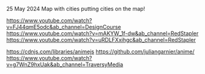 25 May 2024
Map with cities
putting cities on the map!

https://www.youtube.com/watch?v=FJ44qmE5odc&ab_channel=DesignCourse
https://www.youtube.com/watch?v=mAKYW_1f-dw&ab_channel=RedStapler
https://www.youtube.com/watch?v=uRDLFXxihgc&ab_channel=RedStapler

https://cdnjs.com/libraries/animejs
https://github.com/juliangarnier/anime/
https://www.youtube.com/watch?v=g7WnZ9hxUak&ab_channel=TraversyMedia